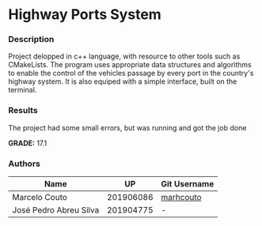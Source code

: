 # Highway Ports System

### Description
Project delopped in c++ language, with resource to other tools such as CMakeLists. The program uses appropriate data structures and algorithms to enable the control of the vehicles passage by every port in the country's highway system. It is also equiped with a simple interface, built on the terminal.

### Results
The project had some small errors, but was running and got the job done

**GRADE:** 17.1

### Authors

Name | UP | Git Username |
-----|----|--------------|
Marcelo Couto | 201906086 | [marhcouto](https://github.com/marhcouto)
José Pedro Abreu Silva | 201904775 | -

